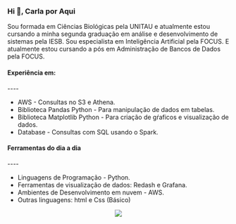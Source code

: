 <h3 align="left">Hi 👋,  Carla por Aqui</h3>

Sou formada em Ciências Biológicas pela UNITAU e atualmente estou cursando a minha segunda graduação em  análise e desenvolvimento de sistemas pela IESB. Sou especialista em Inteligência Artificial pela FOCUS. E atualmente estou cursando a pós em Administração de Bancos de Dados pela FOCUS.

<h4 align="left">Experiência em: </h4>
----

- AWS - Consultas no S3 e Athena.
- Biblioteca Pandas Python -  Para manipulação de dados em tabelas.
- Biblioteca Matplotlib Python - Para criação de gŕaficos e visualização de dados.
- Database - Consultas com SQL usando o Spark.

<h4 align="left">Ferramentas do dia a dia</h4>
----

- Linguagens de Programação - Python.
- Ferramentas de visualização de dados: Redash e Grafana.
- Ambientes de Desenvolvimento em nuvem - AWS.
- Outras linguagens: html e Css (Básico)

<div align = "center">
  <img src ="https://github.com/carlaallmeida/carlaallmeida/assets/102884279/8d80922c-9697-4944-9db7-0fece2b0796a" />
</div>
